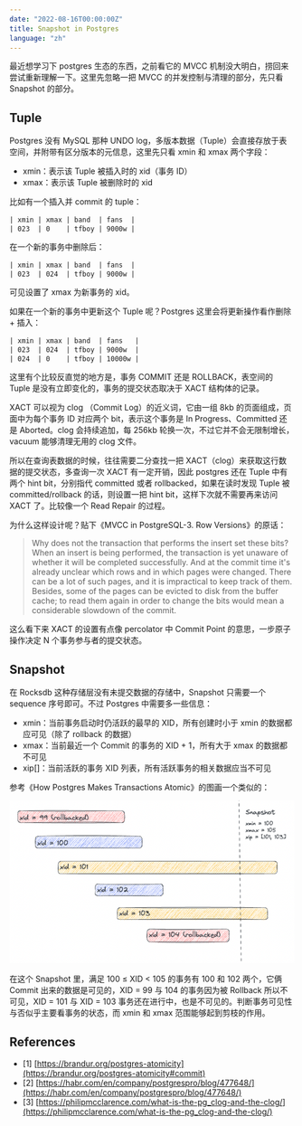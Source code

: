 ```yaml
---
date: "2022-08-16T00:00:00Z"
title: Snapshot in Postgres
language: "zh"
---
```


最近想学习下 postgres 生态的东西，之前看它的 MVCC 机制没大明白，捞回来尝试重新理解一下。这里先忽略一把 MVCC 的并发控制与清理的部分，先只看 Snapshot 的部分。

## Tuple

Postgres 没有 MySQL 那种 UNDO log，多版本数据（Tuple）会直接存放于表空间，并附带有区分版本的元信息，这里先只看 xmin 和 xmax 两个字段：

- xmin：表示该 Tuple 被插入时的 xid（事务 ID）
- xmax：表示该 Tuple 被删除时的 xid

比如有一个插入并 commit 的 tuple：

```
| xmin | xmax | band  | fans  |
| 023  | 0    | tfboy | 9000w |
```

在一个新的事务中删除后：

```
| xmin | xmax | band  | fans  |
| 023  | 024  | tfboy | 9000w |
```

可见设置了 xmax 为新事务的 xid。

如果在一个新的事务中更新这个 Tuple 呢？Postgres 这里会将更新操作看作删除 + 插入：

```
| xmin | xmax | band  | fans   |
| 023  | 024  | tfboy | 9000w  |
| 024  | 0    | tfboy | 10000w |
```

这里有个比较反直觉的地方是，事务 COMMIT 还是 ROLLBACK，表空间的 Tuple 是没有立即变化的，事务的提交状态取决于 XACT 结构体的记录。

XACT 可以视为 clog （Commit Log）的近义词，它由一组 8kb 的页面组成，页面中为每个事务 ID 对应两个 bit，表示这个事务是 In Progress、Committed 还是 Aborted。clog 会持续追加，每 256kb 轮换一次，不过它并不会无限制增长，vacuum 能够清理无用的 clog 文件。

所以在查询表数据的时候，往往需要二分查找一把 XACT（clog）来获取这行数据的提交状态，多查询一次 XACT 有一定开销，因此 postgres 还在 Tuple 中有两个 hint bit，分别指代 committed 或者 rollbacked，如果在读时发现 Tuple 被 committed/rollback 的话，则设置一把 hint bit，这样下次就不需要再来访问 XACT 了。比较像一个 Read Repair 的过程。

为什么这样设计呢？贴下《MVCC in PostgreSQL-3. Row Versions》的原话：

> Why does not the transaction that performs the insert set these bits? When an insert is being performed, the transaction is yet unaware of whether it will be completed successfully. And at the commit time it's already unclear which rows and in which pages were changed. There can be a lot of such pages, and it is impractical to keep track of them. Besides, some of the pages can be evicted to disk from the buffer cache; to read them again in order to change the bits would mean a considerable slowdown of the commit.

这么看下来 XACT 的设置有点像 percolator 中 Commit Point 的意思，一步原子操作决定 N 个事务参与者的提交状态。

## Snapshot

在 Rocksdb 这种存储层没有未提交数据的存储中，Snapshot 只需要一个 sequence 序号即可。不过 Postgres 中需要多一些信息：

- xmin：当前事务启动时仍活跃的最早的 XID，所有创建时小于 xmin 的数据都应可见（除了 rollback 的数据）
- xmax：当前最近一个 Commit 的事务的 XID + 1，所有大于 xmax 的数据都不可见
- xip[]：当前活跃的事务 XID 列表，所有活跃事务的相关数据应当不可见

参考《How Postgres Makes Transactions Atomic》的图画一个类似的：

![](/images/2022-08-16-postgres-snapshot/Screen_Shot_2022-08-16_at_22.48.18.png)

在这个 Snapshot 里，满足 100 ≤ XID < 105 的事务有 100 和 102 两个，它俩 Commit 出来的数据是可见的，XID = 99 与 104 的事务因为被 Rollback 所以不可见，XID = 101 与 XID = 103 事务还在进行中，也是不可见的。判断事务可见性与否似乎主要看事务的状态，而 xmin 和 xmax 范围能够起到剪枝的作用。

## References

- [1] [https://brandur.org/postgres-atomicity](https://brandur.org/postgres-atomicity#commit)
- [2] [https://habr.com/en/company/postgrespro/blog/477648/](https://habr.com/en/company/postgrespro/blog/477648/)
- [3] [https://philipmcclarence.com/what-is-the-pg_clog-and-the-clog/](https://philipmcclarence.com/what-is-the-pg_clog-and-the-clog/)
